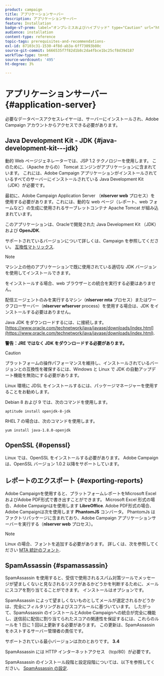 ```yaml
---
product: campaign
title: アプリケーションサーバー
description: アプリケーションサーバー
feature: Installation
badge-v7-prem: label="オンプレミスおよびハイブリッド" type="Caution" url="https://experienceleague.adobe.com/docs/campaign-classic/using/installing-campaign-classic/architecture-and-hosting-models/hosting-models-lp/hosting-models.html?lang=ja" tooltip="オンプレミスデプロイメントとハイブリッドデプロイメントにのみ適用されます"
audience: installation
content-type: reference
topic-tags: prerequisites-and-recommendations-
exl-id: 87103c31-1530-4f8d-ab3a-6ff73093b80c
source-git-commit: b666535f7f82d1b8c2da4fbce1bc25cf8d39d187
workflow-type: tm+mt
source-wordcount: '495'
ht-degree: 3%

---
```


# アプリケーションサーバー{#application-server}



必要なデータベースアクセスレイヤーは、サーバーにインストールされ、Adobe Campaign アカウントからアクセスできる必要があります。

## Java Development Kit - JDK {#java-development-kit---jdk}

動的 Web ページジェネレーターでは、JSP 1.2 テクノロジーを使用します。 このために、（Apache からの） Tomcat エンジンがアプリケーションに含まれています。 これには、Adobe Campaign アプリケーションがインストールされているすべてのサーバーにインストールされている Java Development Kit （JDK）が必要です。

最初に、Adobe Campaign Application Server （**nlserver web** プロセス）を使用する必要があります。これには、動的な web ページ（レポート、web フォームなど）の生成に使用されるサーブレットコンテナ Apache Tomcat が組み込まれています。

このアプリケーションは、Oracleで開発された Java Development Kit （JDK）および **OpenJDK**.

サポートされているバージョンについて詳しくは、Campaign を参照してください。 [互換性マトリックス](../../rn/using/compatibility-matrix.md).

>[!NOTE]
>
>マシン上の他のアプリケーションで既に使用されている適切な JDK バージョンを使用してインストールできます。
>  
>をインストールする場合、web ブラウザーとの統合を実行する必要はありません。
>
>配信エージェントのみを実行するマシン（**nlserver mta** プロセス）またはワークフローサーバー（**nlserver wfserver** process）を使用する場合は、JDK をインストールする必要はありません。

Java JDK をダウンロードするには、に接続します。 [https://www.oracle.com/technetwork/java/javase/downloads/index.html](https://www.oracle.com/technetwork/java/javase/downloads/index.html).

**警告：JRE ではなく JDK をダウンロードする必要があります。**

>[!CAUTION]
>
>プラットフォームの操作パフォーマンスを維持し、インストールされているバージョンとの互換性を確保するには、Windows と Linux で JDK の自動アップデート機能を無効にする必要があります。

Linux 環境に JDSL をインストールするには、パッケージマネージャーを使用することをお勧めします。

Debian 8 および 9 では、次のコマンドを使用します。

```
aptitude install openjdk-8-jdk
```

RHEL 7 の場合は、次のコマンドを使用します。

```
yum install java-1.8.0-openjdk
```

## OpenSSL {#openssl}

Linux では、OpenSSL をインストールする必要があります。 Adobe Campaignは、OpenSSL バージョン 1.0.2 以降をサポートしています。

## レポートのエクスポート {#exporting-reports}

Adobe Campaignを使用すると、プラットフォームレポートをMicrosoft Excel およびAdobe PDF形式で書き出すことができます。 Microsoft Excel 形式の場合、Adobe Campaignはを使用します **LibreOffice**. Adobe PDF形式の場合、Adobe Campaignは次を使用します **PhantomJS** コンバータ。 PhantomJs はファクトリパッケージに含まれており、Adobe Campaign アプリケーションサーバーを実行する（**nlserver web** プロセス）。

>[!NOTE]
>
>Linux の場合、フォントを追加する必要があります。 詳しくは、次を参照してください [MTA 統計のフォント](../../installation/using/prerequisites-of-campaign-installation-in-linux.md#fonts-for-mta-statistics).

## SpamAssassin {#spamassassin}

SpamAssassin を使用すると、受信で使用されるスパム対策ツールでメッセージが望ましくないと見なされるリスクがあるかどうかを判断するために、メールにスコアを割り当てることができます。 インストールはオプションです。

SpamAssassin によって望ましくないものとしてメールが選定されるかどうかは、完全にフィルタリングおよびスコアルールに基づいています。 したがって、SpamAssassin のインストールとAdobe Campaignへの統合が完全に機能し、送信前に配信に割り当てられたスコアの関連性を保証するには、これらのルールを 1 日に 1 回以上更新する必要があります。 この更新は、SpamAssassin をホストするサーバー管理者の責任です。

サポートされている最小バージョンは次のとおりです。 **3.4**

SpamAssassin には HTTP インターネットアクセス （tcp/80）が必要です。

SpamAssassin のインストール段階と設定段階については、以下を参照してください。 [SpamAssassin の設定](../../installation/using/configuring-spamassassin.md).
